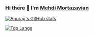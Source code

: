 ### Hi there 👋 I'm [Mehdi Mortazavian](https://www.github.com/mortazavian)

[![Anurag's GitHub stats](https://github-readme-stats.vercel.app/api?username=mortazavian&hide=issues&count_private=true&theme=dracula&show_icons=true)](https://github.com/anuraghazra/github-readme-stats)

[![Top Langs](https://github-readme-stats.vercel.app/api/top-langs/?username=mortazavian&theme=dracula)](https://github.com/anuraghazra/github-readme-stats)
